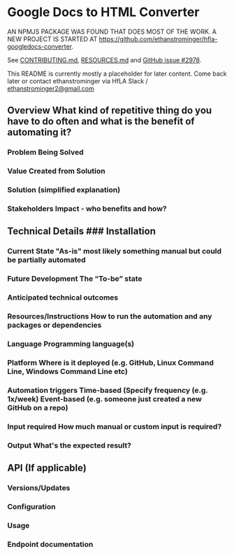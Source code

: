 # Google Docs to HTML Converter

AN NPMJS PACKAGE WAS FOUND THAT DOES MOST OF THE WORK.  A NEW PROJECT IS STARTED AT https://github.com/ethanstrominger/hfla-googledocs-converter.

See [CONTRIBUTING.md](./CONTRIBUTING.md), [RESOURCES.md](./RESOURCES.md) and [GitHub issue #2978](https://github.com/hackforla/website/issues/2978).


This README is currently mostly a placeholder for later content.  Come back later or contact ethanstrominger via HfLA Slack / ethanstrominger2@gmail.com

## Overview What kind of repetitive thing do you have to do often and what is the benefit of automating it?

### Problem Being Solved

### Value Created from Solution

### Solution (simplified explanation)

### Stakeholders Impact - who benefits and how?

## Technical Details ### Installation

### Current State "As-is" most likely something manual but could be partially automated

### Future Development The “To-be” state

### Anticipated technical outcomes

### Resources/Instructions How to run the automation and any packages or dependencies

### Language Programming language(s)

### Platform Where is it deployed (e.g. GitHub, Linux Command Line, Windows Command Line etc)

### Automation triggers Time-based (Specify frequency (e.g. 1x/week) Event-based (e.g. someone just created a new GitHub on a repo)

### Input required How much manual or custom input is required?

### Output What's the expected result?

## API (If applicable)
### Versions/Updates
### Configuration
### Usage
### Endpoint documentation

